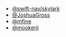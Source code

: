 - [@swift-nav/skylark](https://github.com/orgs/swift-nav/teams/skylark)
- [@JoshuaGross](https://github.com/JoshuaGross)
- [@mfine](https://github.com/mfine)
- [@mookerji](https://github.com/mookerji)
